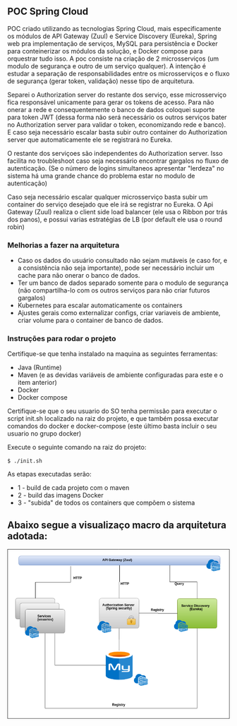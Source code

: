 ## POC Spring Cloud

POC criado utilizando as tecnologias Spring Cloud, mais especificamente os módulos de API Gateway (Zuul) e Service Discovery (Eureka), Spring web pra implementação de serviços, MySQL para persistência e Docker para conteinerizar os módulos da solução, e Docker compose para orquestrar tudo isso. A poc consiste na criação de 2 microsserviços (um modulo de segurança e outro de um serviço qualquer). A intenção é estudar a separação de responsabilidades entre os microsserviços e o fluxo de segurança (gerar token, validação) nesse tipo de arquitetura.

Separei o Authorization server do restante dos serviço, esse microsserviço fica responsável unicamente para gerar os tokens de acesso. Para não onerar a rede e consequentemente o banco de dados coloquei suporte para token JWT (dessa forma não será necessário os outros serviços bater no Authorization server para validar o token, economizando rede e banco). E caso seja necessário escalar basta subir outro container do Authorization server que automaticamente ele se registrará no Eureka.

O restante dos serviçoes são independentes do Authorization server. Isso facilita no troubleshoot caso seja necessário encontrar gargalos no fluxo de autenticação. (Se o número de logins simultaneos apresentar "lerdeza" no sistema há uma grande chance do problema estar no modulo de autenticação)

Caso seja necessário escalar qualquer microsserviço basta subir um container do serviço desejado que ele irá se registrar no Eureka. O Api Gateway (Zuul) realiza o client side load balancer (ele usa o Ribbon por trás dos panos), e possui varias estratégias de LB (por default ele usa o round robin)

### Melhorias a fazer na arquitetura

* Caso os dados do usuário consultado não sejam mutáveis (e caso for, e a consistência não seja importante), pode ser necessário incluir um cache para não onerar o banco de dados.
* Ter um banco de dados separado somente para o modulo de segurança (não compartilha-lo com os outros serviços para não criar futuros gargalos)
* Kubernetes para escalar automaticamente os containers
* Ajustes gerais como externalizar configs, criar variaveis de ambiente, criar volume para o container de banco de dados.

### Instruções para rodar o projeto

Certifique-se que tenha instalado na maquina as seguintes ferramentas:

* Java (Runtime)
* Maven (e as devidas variáveis de ambiente configuradas para este e o item anterior)
* Docker
* Docker compose

Certifique-se que o seu usuario do SO tenha permissão para executar o script init.sh localizado na raiz do projeto, e que também possa executar comandos do docker e docker-compose (este último basta incluir o seu usuario no grupo docker)

Execute o seguinte comando na raiz do projeto:

    $ ./init.sh

As etapas executadas serão:

- 1 - build de cada projeto com o maven
- 2 - build das imagens Docker
- 3 - "subida" de todos os containers que compõem o sistema

## Abaixo segue a visualizaço macro da arquitetura adotada:

![alt text](https://raw.githubusercontent.com/hidekialex/poc-spring-cloud/master/Arquitetura.png)


